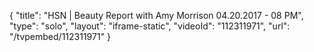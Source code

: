 {
    "title": "HSN | Beauty Report with Amy Morrison 04.20.2017 - 08 PM",
    "type": "solo",
    "layout": "iframe-static",
    "videoId": "112311971",
    "url": "\/tvpembed\/112311971"
}